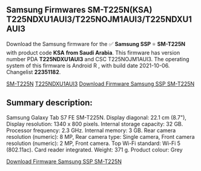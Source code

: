 <h2>Samsung Firmwares SM-T225N(KSA) T225NDXU1AUI3/T225NOJM1AUI3/T225NDXU1AUI3</h2>
Download the Samsung firmware for the ✅ <strong>Samsung SSP </strong> ⭐ <strong>SM-T225N</strong> with product code <strong>KSA</strong> <strong> from Saudi Arabia</strong>. This firmware has version number PDA <strong>T225NDXU1AUI3</strong> and CSC T225NOJM1AUI3. The operating system of this firmware is Android R , with build date 2021-10-06. Changelist <strong>22351182</strong>.


[SM-T225N](https://samfirm.shop/samsung/model/SM-T225N)
[T225NDXU1AUI3](https://samfirm.shop/samsung/pda/T225NDXU1AUI3)
[Download Firmware Samsung SSP SM-T225N](https://samfirm.shop/samsung/firmware/463083)
<h2>Summary description:</h2>
<p>Samsung Galaxy Tab S7 FE SM-T225N. Display diagonal: 22.1 cm (8.7"), Display resolution: 1340 x 800 pixels. Internal storage capacity: 32 GB. Processor frequency: 2.3 GHz. Internal memory: 3 GB. Rear camera resolution (numeric): 8 MP, Rear camera type: Single camera, Front camera resolution (numeric): 2 MP, Front camera. Top Wi-Fi standard: Wi-Fi 5 (802.11ac). Card reader integrated. Weight: 371 g. Product colour: Grey</p>


[Download Firmware Samsung SSP SM-T225N](https://samfirm.shop/samsung/firmware/463083)
